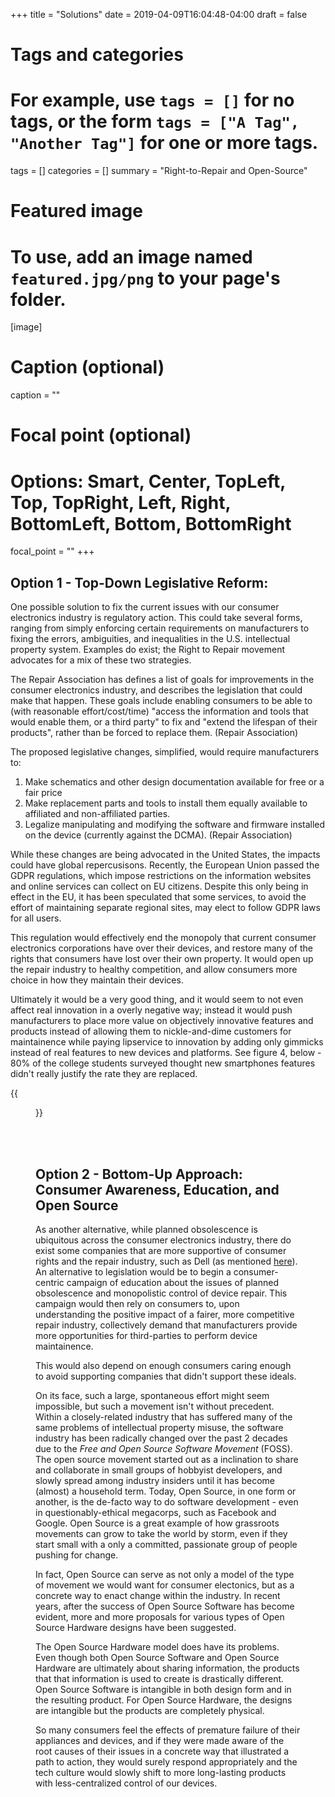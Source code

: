 +++
title = "Solutions"
date = 2019-04-09T16:04:48-04:00
draft = false

# Tags and categories
# For example, use `tags = []` for no tags, or the form `tags = ["A Tag", "Another Tag"]` for one or more tags.
tags = []
categories = []
summary = "Right-to-Repair and Open-Source"

# Featured image
# To use, add an image named `featured.jpg/png` to your page's folder. 
[image]
  # Caption (optional)
  caption = ""

  # Focal point (optional)
  # Options: Smart, Center, TopLeft, Top, TopRight, Left, Right, BottomLeft, Bottom, BottomRight
  focal_point = ""
+++

## Option 1 - Top-Down Legislative Reform:
One possible solution to fix the current issues with our consumer electronics industry is regulatory action. This could take several forms, ranging from simply enforcing certain requirements on manufacturers to fixing the errors, ambiguities, and inequalities in the U.S. intellectual property system. Examples do exist; the Right to Repair movement advocates for a mix of these two strategies.

The Repair Association has defines a list of goals for improvements in the consumer electronics industry, and describes the legislation that could make that happen. These goals include enabling consumers to be able to (with reasonable effort/cost/time) "access the information and tools that would enable them, or a third party" to fix and "extend the lifespan of their products", rather than be forced to replace them. (Repair Association)

The proposed legislative changes, simplified, would require manufacturers to:

1. Make schematics and other design documentation available for free or a fair price
2. Make replacement parts and tools to install them equally available to affiliated and non-affiliated parties.
3. Legalize manipulating and modifying the software and firmware installed on the device (currently against the DCMA).
(Repair Association)

While these changes are being advocated in the United States, the impacts could have global repercusisons. Recently, the European Union passed the GDPR regulations, which impose restrictions on the information websites and online services can collect on EU citizens. Despite this only being in effect in the EU, it has been speculated that some services, to avoid the effort of maintaining separate regional sites, may elect to follow GDPR laws for all users.

This regulation would effectively end the monopoly that current consumer electronics corporations have over their devices, and restore many of the rights that consumers have lost over their own property. It would open up the repair industry to healthy competition, and allow consumers more choice in how they maintain their devices. 

Ultimately it would be a very good thing, and it would seem to not even affect real innovation in a overly negative way; instead it would push manufacturers to place more value on objectively innovative features and products instead of allowing them to nickle-and-dime customers for maintainence while paying lipservice to innovation by adding only gimmicks instead of real features to new devices and platforms. See figure 4, below - 80% of the college students surveyed thought new smartphones features didn't really justify the rate they are replaced.

{{<figure library="1" src="gimmicks.png" title="Figure 4.">}}

<br><br>
## Option 2 - Bottom-Up Approach: Consumer Awareness, Education, and Open Source
As another alternative, while planned obsolescence is ubiquitous across the consumer electronics industry, there do exist some companies that are more supportive of consumer rights and the repair industry, such as Dell (as mentioned [here](https://ifixit.org/right)). An alternative to legislation would be to begin a consumer-centric campaign of education about the issues of planned obsolescence and monopolistic control of device repair. This campaign would then rely on consumers to, upon understanding the positive impact of a fairer, more competitive repair industry, collectively demand that manufacturers provide more opportunities for third-parties to perform device maintainence. 

This would also depend on enough consumers caring enough to avoid supporting companies that didn't support these ideals.

On its face, such a large, spontaneous effort might seem impossible, but such a movement isn't without precedent. Within a closely-related industry that has suffered many of the same problems of intellectual property misuse, the software industry has been radically changed over the past 2 decades due to the *Free and Open Source Software Movement* (FOSS). The open source movement started out as a inclination to share and collaborate in small groups of hobbyist developers, and slowly spread among industry insiders until it has become (almost) a household term. Today, Open Source, in one form or another, is the de-facto way to do software development - even in questionably-ethical megacorps, such as Facebook and Google. Open Source is a great example of how grassroots movements can grow to take the world by storm, even if they start small with a only a committed, passionate group of people pushing for change.

In fact, Open Source can serve as not only a model of the type of movement we would want for consumer electonics, but as a concrete way to enact change within the industry. In recent years, after the success of Open Source Software has become evident, more and more proposals for various types of Open Source Hardware designs have been suggested.

The Open Source Hardware model does have its problems. Even though both Open Source Software and Open Source Hardware are ultimately about sharing information, the products that that information is used to create is drastically different. Open Source Software is intangible in both design form and in the resulting product. For Open Source Hardware, the designs are intangible but the products are completely physical.

So many consumers feel the effects of premature failure of their appliances and devices, and if they were made aware of the root causes of their issues in a concrete way that illustrated a path to action, they would surely respond appropriately and the tech culture would slowly shift to more long-lasting products with less-centralized control of our devices.
